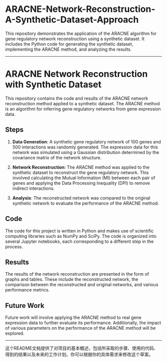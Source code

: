 # ARACNE-Network-Reconstruction-A-Synthetic-Dataset-Approach
This repository demonstrates the application of the ARACNE algorithm for gene regulatory network reconstruction using a synthetic dataset. It includes the Python code for generating the synthetic dataset, implementing the ARACNE method, and analyzing the results. 


---

# ARACNE Network Reconstruction with Synthetic Dataset

This repository contains the code and results of the ARACNE network reconstruction method applied to a synthetic dataset. The ARACNE method is an algorithm for inferring gene regulatory networks from gene expression data.

## Steps

1. **Data Generation**: A synthetic gene regulatory network of 100 genes and 500 interactions was randomly generated. The expression data for this network was simulated using a Gaussian distribution determined by the covariance matrix of the network structure.

2. **Network Reconstruction**: The ARACNE method was applied to the synthetic dataset to reconstruct the gene regulatory network. This involved calculating the Mutual Information (MI) between each pair of genes and applying the Data Processing Inequality (DPI) to remove indirect interactions.

3. **Analysis**: The reconstructed network was compared to the original synthetic network to evaluate the performance of the ARACNE method.

## Code

The code for this project is written in Python and makes use of scientific computing libraries such as NumPy and SciPy. The code is organized into several Jupyter notebooks, each corresponding to a different step in the process.

## Results

The results of the network reconstruction are presented in the form of graphs and tables. These include the reconstructed network, the comparison between the reconstructed and original networks, and various performance metrics.

## Future Work

Future work will involve applying the ARACNE method to real gene expression data to further evaluate its performance. Additionally, the impact of various parameters on the performance of the ARACNE method will be explored.

---

这个README文档提供了对项目的基本概述，包括所采取的步骤、使用的代码、得到的结果以及未来的工作计划。你可以根据你的具体需求来修改这个草案。
